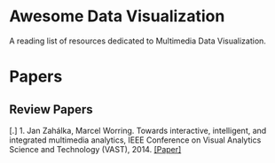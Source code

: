 # Awesome Data Visualization

A reading list of resources dedicated to Multimedia Data Visualization.



# Papers
## Review Papers
[.] 1. Jan Zahálka, Marcel Worring. Towards interactive, intelligent, and integrated multimedia analytics, IEEE Conference on Visual Analytics Science and Technology (VAST), 2014. [[Paper]](https://ieeexplore.ieee.org/document/7042476)

